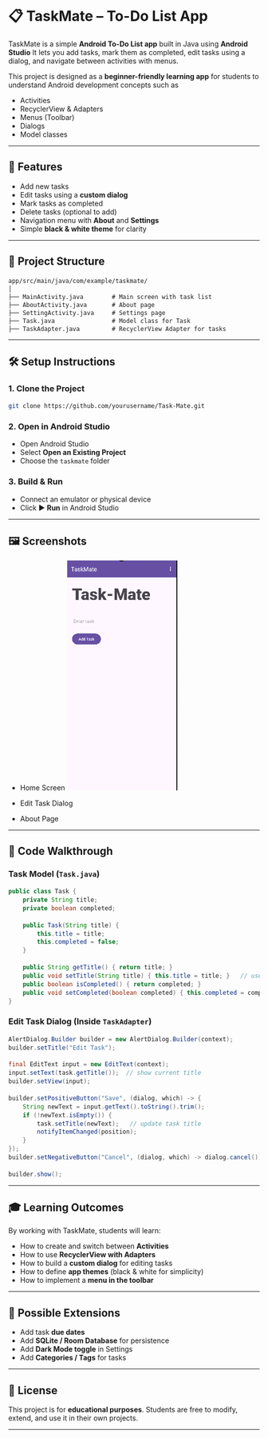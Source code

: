 # 📋 TaskMate – To-Do List App

TaskMate is a simple **Android To-Do List app** built in Java using **Android Studio**
It lets you add tasks, mark them as completed, edit tasks using a dialog, and navigate between activities with menus.

This project is designed as a **beginner-friendly learning app** for students to understand Android development concepts such as

* Activities
* RecyclerView & Adapters
* Menus (Toolbar)
* Dialogs
* Model classes

---

## 🚀 Features

* Add new tasks
* Edit tasks using a **custom dialog**
* Mark tasks as completed
* Delete tasks (optional to add)
* Navigation menu with **About** and **Settings**
* Simple **black & white theme** for clarity

---

## 📂 Project Structure

```
app/src/main/java/com/example/taskmate/
│
├── MainActivity.java        # Main screen with task list
├── AboutActivity.java       # About page
├── SettingActivity.java     # Settings page
├── Task.java                # Model class for Task
├── TaskAdapter.java         # RecyclerView Adapter for tasks
```

---

## 🛠️ Setup Instructions

### 1. Clone the Project

```bash
git clone https://github.com/yourusername/Task-Mate.git
```

### 2. Open in Android Studio

* Open Android Studio
* Select **Open an Existing Project**
* Choose the `taskmate` folder

### 3. Build & Run

* Connect an emulator or physical device
* Click ▶️ **Run** in Android Studio

---

## 🖼️ Screenshots

* Home Screen
![Home](app/src/main/res/drawable/HomeSc.png)

* Edit Task Dialog
  
* About Page
  

---

## 🧩 Code Walkthrough

### Task Model (`Task.java`)

```java
public class Task {
    private String title;
    private boolean completed;

    public Task(String title) {
        this.title = title;
        this.completed = false;
    }

    public String getTitle() { return title; }
    public void setTitle(String title) { this.title = title; }   // used in edit
    public boolean isCompleted() { return completed; }
    public void setCompleted(boolean completed) { this.completed = completed; }
}
```

### Edit Task Dialog (Inside `TaskAdapter`)

```java
AlertDialog.Builder builder = new AlertDialog.Builder(context);
builder.setTitle("Edit Task");

final EditText input = new EditText(context);
input.setText(task.getTitle());  // show current title
builder.setView(input);

builder.setPositiveButton("Save", (dialog, which) -> {
    String newText = input.getText().toString().trim();
    if (!newText.isEmpty()) {
        task.setTitle(newText);   // update task title
        notifyItemChanged(position);
    }
});
builder.setNegativeButton("Cancel", (dialog, which) -> dialog.cancel());

builder.show();
```

---

## 🎓 Learning Outcomes

By working with TaskMate, students will learn:

* How to create and switch between **Activities**
* How to use **RecyclerView with Adapters**
* How to build a **custom dialog** for editing tasks
* How to define **app themes** (black & white for simplicity)
* How to implement a **menu in the toolbar**

---

## 📖 Possible Extensions

* Add task **due dates**
* Add **SQLite / Room Database** for persistence
* Add **Dark Mode toggle** in Settings
* Add **Categories / Tags** for tasks

---

## 📝 License

This project is for **educational purposes**.
Students are free to modify, extend, and use it in their own projects.

---

